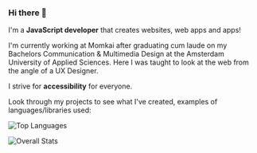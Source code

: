 
### Hi there 👋

<div class="intro">
  
<div>
I'm a <b>JavaScript developer</b> that creates websites, web apps and apps!
  
I'm currently working at Momkai after graduating cum laude on my Bachelors Communication & Multimedia Design at the Amsterdam University of Applied Sciences. Here I was taught to look at the web from the angle of a UX Designer. 
  
I strive for <b>accessibility</b> for everyone.

Look through my projects to see what I've created, examples of languages/libraries used:
    
![Top Languages](https://github-readme-stats.vercel.app/api/top-langs/?username=Vincentvanleeuwen)  
</div>
 


![Overall Stats](https://github-readme-stats.vercel.app/api?username=Vincentvanleeuwen&count_private=true&show_icons=true&hide=contribs)
</div>


<!--
**Vincentvanleeuwen/Vincentvanleeuwen** is a ✨ _special_ ✨ repository because its `README.md` (this file) appears on your GitHub profile.

Here are some ideas to get you started:

- 🔭 I’m currently working on ...
- 🌱 I’m currently learning ...
- 👯 I’m looking to collaborate on ...
- 🤔 I’m looking for help with ...
- 💬 Ask me about ...
- 📫 How to reach me: ...
- 😄 Pronouns: ...
- ⚡ Fun fact: ...
<style>
.intro {
  display:flex; 
  flex-direction:row;
}
</style>
-->

